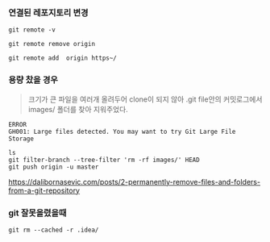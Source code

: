### 연결된 레포지토리 변경

```
git remote -v

git remote remove origin

git remote add  origin https~/

```

### 용량 찼을 경우

> 크기가 큰 파일을 여러개 올려두어 clone이 되지 않아 .git file안의 커밋로그에서 images/ 폴더를 찾아 지워주었다.

```
ERROR
GH001: Large files detected. You may want to try Git Large File Storage
```

```
ls
git filter-branch --tree-filter 'rm -rf images/' HEAD
git push origin -u master
```

https://dalibornasevic.com/posts/2-permanently-remove-files-and-folders-from-a-git-repository 



### git 잘못올렸을때

```
git rm --cached -r .idea/
```



